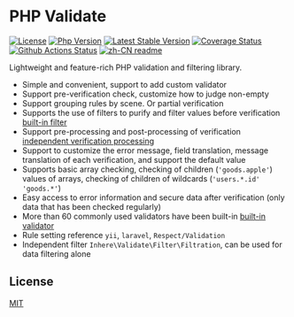 # PHP Validate

[![License](https://img.shields.io/packagist/l/inhere/php-validate.svg?style=flat-square)](LICENSE)
[![Php Version](https://img.shields.io/badge/php-%3E=7.1-brightgreen.svg?maxAge=2592000)](https://packagist.org/packages/inhere/php-validate)
[![Latest Stable Version](http://img.shields.io/packagist/v/inhere/php-validate.svg)](https://packagist.org/packages/inhere/php-validate)
[![Coverage Status](https://coveralls.io/repos/github/inhere/php-validate/badge.svg?branch=master)](https://coveralls.io/github/inhere/php-validate?branch=master)
[![Github Actions Status](https://github.com/inhere/php-validate/workflows/Unit-tests/badge.svg)](https://github.com/inhere/php-validate/actions)
[![zh-CN readme](https://img.shields.io/badge/中文-Readme-brightgreen.svg?style=for-the-badge&maxAge=2592000)](README.md)

Lightweight and feature-rich PHP validation and filtering library.

- Simple and convenient, support to add custom validator
- Support pre-verification check, customize how to judge non-empty
- Support grouping rules by scene. Or partial verification
- Supports the use of filters to purify and filter values before verification [built-in filter](#built-in-filters)
- Support pre-processing and post-processing of verification [independent verification processing](#on-in-Validation)
- Support to customize the error message, field translation, message translation of each verification, and support the default value
- Supports basic array checking, checking of children (`'goods.apple'`) values ​​of arrays, checking of children of wildcards (`'users.*.id' 'goods.*'`)
- Easy access to error information and secure data after verification (only data that has been checked regularly)
- More than 60 commonly used validators have been built-in [built-in validator](#built-in-validators)
- Rule setting reference `yii`, `laravel`, `Respect/Validation`
- Independent filter `Inhere\Validate\Filter\Filtration`, can be used for data filtering alone

## License

[MIT](LICENSE)
